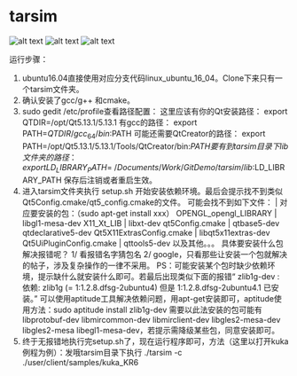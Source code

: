 # tarsim

![alt text](https://raw.githubusercontent.com/kamranshamaei/tarsim/development/doc/pics/fanuc.png)
![alt text](https://raw.githubusercontent.com/kamranshamaei/tarsim/development/doc/pics/kuka.png)
![alt text](https://raw.githubusercontent.com/kamranshamaei/tarsim/development/doc/pics/scara.png)

运行步骤：
1. ubuntu16.04直接使用对应分支代码linux_ubuntu_16_04。Clone下来只有一个tarsim文件夹。
2. 确认安装了gcc/g++ 和cmake。
3. sudo gedit /etc/profile查看路径配置：
    这里应该有你的Qt安装路径： export QTDIR=/opt/Qt5.13.1/5.13.1
    有gcc的路径： export PATH=$QTDIR/gcc_64/bin:$PATH 
    可能还需要QtCreator的路径： export PATH=/opt/Qt5.13.1/5.13.1/Tools/QtCreator/bin:$PATH
    要有到tarsim目录下lib文件夹的路径： export LD_LIBRARY_PATH=~/Documents/Work/GitDemo/tarsim/lib:$LD_LIBRARY_PATH
    保存后注销或者重启生效。
4. 进入tarsim文件夹执行 setup.sh 开始安装依赖环境。最后会提示找不到类似 Qt5Config.cmake/qt5_config.cmake的文件。
    可能会找不到如下文件：          |      对应要安装的包：（sudo apt-get install xxx）
    OPENGL_opengl_LIBRARY       |       libgl1-mesa-dev
    X11_Xt_LIB                  |       libxt-dev
    qt5Config.cmake             |       qtbase5-dev   qtdeclarative5-dev
    Qt5X11ExtrasConfig.cmake    |       libqt5x11extras-dev
    Qt5UiPluginConfig.cmake     |       qttools5-dev
    以及其他。。。 具体要安装什么包解决报错呢？ 1/ 看报错名字猜包名   2/ google，只看那些让安装一个包就解决的帖子，涉及复杂操作的一律不采用。
    PS：可能安装某个包时缺少依赖环境，提示缺什么就安装什么即可。若最后出现类似下面的报错“ zlib1g-dev : 依赖: zlib1g (= 1:1.2.8.dfsg-2ubuntu4) 但是 1:1.2.8.dfsg-2ubuntu4.1 已安装。”  可以使用aptitude工具解决依赖问题，用apt-get安装即可，aptitude使用方法：sudo aptitude install zlib1g-dev
    需要以此法安装的包可能有libprotobuf-dev libmircommon-dev       libmirclient-dev libgles2-mesa-dev libgles2-mesa libegl1-mesa-dev，若提示需降级某些包，同意安装即可。
5. 终于无报错地执行完setup.sh了，现在运行程序即可，方法（这里以打开kuka例程为例）：发哦tarsim目录下执行 ./tarsim -c ./user/client/samples/kuka_KR6



